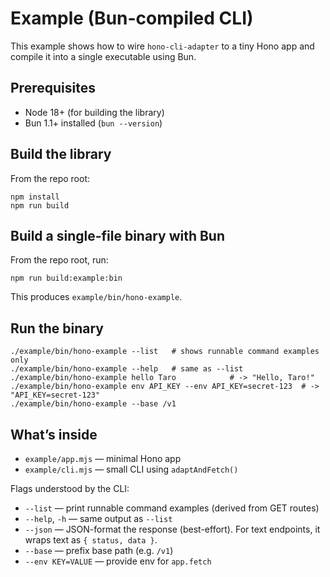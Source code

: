 # Example (Bun-compiled CLI)

This example shows how to wire `hono-cli-adapter` to a tiny Hono app and compile it into a single executable using Bun.

## Prerequisites

- Node 18+ (for building the library)
- Bun 1.1+ installed (`bun --version`)

## Build the library

From the repo root:

```
npm install
npm run build
```

## Build a single-file binary with Bun

From the repo root, run:

```
npm run build:example:bin
```

This produces `example/bin/hono-example`.

## Run the binary

```
./example/bin/hono-example --list   # shows runnable command examples only
./example/bin/hono-example --help   # same as --list
./example/bin/hono-example hello Taro            # -> "Hello, Taro!"
./example/bin/hono-example env API_KEY --env API_KEY=secret-123  # -> "API_KEY=secret-123"
./example/bin/hono-example --base /v1
```

## What’s inside

- `example/app.mjs` — minimal Hono app
- `example/cli.mjs` — small CLI using `adaptAndFetch()`

Flags understood by the CLI:

- `--list` — print runnable command examples (derived from GET routes)
- `--help`, `-h` — same output as `--list`
- `--json` — JSON-format the response (best-effort). For text endpoints, it wraps text as `{ status, data }`.
- `--base` — prefix base path (e.g. `/v1`)
- `--env KEY=VALUE` — provide env for `app.fetch`
